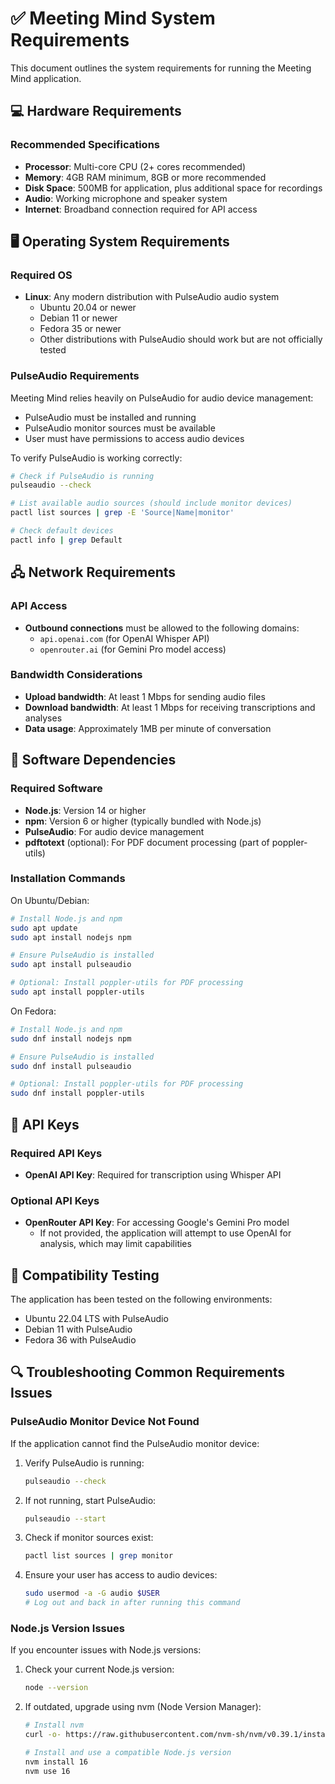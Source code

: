 # ✅ Meeting Mind System Requirements

This document outlines the system requirements for running the Meeting Mind application.

## 💻 Hardware Requirements

### Recommended Specifications

- **Processor**: Multi-core CPU (2+ cores recommended)
- **Memory**: 4GB RAM minimum, 8GB or more recommended
- **Disk Space**: 500MB for application, plus additional space for recordings
- **Audio**: Working microphone and speaker system
- **Internet**: Broadband connection required for API access

## 🖥️ Operating System Requirements

### Required OS

- **Linux**: Any modern distribution with PulseAudio audio system
  - Ubuntu 20.04 or newer
  - Debian 11 or newer
  - Fedora 35 or newer
  - Other distributions with PulseAudio should work but are not officially tested

### PulseAudio Requirements

Meeting Mind relies heavily on PulseAudio for audio device management:

- PulseAudio must be installed and running
- PulseAudio monitor sources must be available
- User must have permissions to access audio devices

To verify PulseAudio is working correctly:

```bash
# Check if PulseAudio is running
pulseaudio --check

# List available audio sources (should include monitor devices)
pactl list sources | grep -E 'Source|Name|monitor'

# Check default devices
pactl info | grep Default
```

## 🖧 Network Requirements

### API Access

- **Outbound connections** must be allowed to the following domains:
  - `api.openai.com` (for OpenAI Whisper API)
  - `openrouter.ai` (for Gemini Pro model access)

### Bandwidth Considerations

- **Upload bandwidth**: At least 1 Mbps for sending audio files
- **Download bandwidth**: At least 1 Mbps for receiving transcriptions and analyses
- **Data usage**: Approximately 1MB per minute of conversation

## 🧰 Software Dependencies

### Required Software

- **Node.js**: Version 14 or higher
- **npm**: Version 6 or higher (typically bundled with Node.js)
- **PulseAudio**: For audio device management
- **pdftotext** (optional): For PDF document processing (part of poppler-utils)

### Installation Commands

On Ubuntu/Debian:

```bash
# Install Node.js and npm
sudo apt update
sudo apt install nodejs npm

# Ensure PulseAudio is installed
sudo apt install pulseaudio

# Optional: Install poppler-utils for PDF processing
sudo apt install poppler-utils
```

On Fedora:

```bash
# Install Node.js and npm
sudo dnf install nodejs npm

# Ensure PulseAudio is installed
sudo dnf install pulseaudio

# Optional: Install poppler-utils for PDF processing
sudo dnf install poppler-utils
```

## 🔑 API Keys

### Required API Keys

- **OpenAI API Key**: Required for transcription using Whisper API

### Optional API Keys

- **OpenRouter API Key**: For accessing Google's Gemini Pro model
  - If not provided, the application will attempt to use OpenAI for analysis, which may limit capabilities

## 🧪 Compatibility Testing

The application has been tested on the following environments:

- Ubuntu 22.04 LTS with PulseAudio
- Debian 11 with PulseAudio
- Fedora 36 with PulseAudio

## 🔍 Troubleshooting Common Requirements Issues

### PulseAudio Monitor Device Not Found

If the application cannot find the PulseAudio monitor device:

1. Verify PulseAudio is running:
   ```bash
   pulseaudio --check
   ```

2. If not running, start PulseAudio:
   ```bash
   pulseaudio --start
   ```

3. Check if monitor sources exist:
   ```bash
   pactl list sources | grep monitor
   ```

4. Ensure your user has access to audio devices:
   ```bash
   sudo usermod -a -G audio $USER
   # Log out and back in after running this command
   ```

### Node.js Version Issues

If you encounter issues with Node.js versions:

1. Check your current Node.js version:
   ```bash
   node --version
   ```

2. If outdated, upgrade using nvm (Node Version Manager):
   ```bash
   # Install nvm
   curl -o- https://raw.githubusercontent.com/nvm-sh/nvm/v0.39.1/install.sh | bash
   
   # Install and use a compatible Node.js version
   nvm install 16
   nvm use 16
   ```
